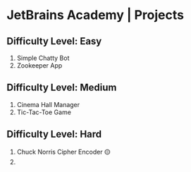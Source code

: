 # JetBrains Academy | Projects

## Difficulty Level: Easy
1) Simple Chatty Bot
2) Zookeeper App

## Difficulty Level: Medium
1) Cinema Hall Manager
2) Tic-Tac-Toe Game

## Difficulty Level: Hard
1) Chuck Norris Cipher Encoder 🟡
2)
